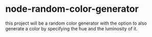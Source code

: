 # node-random-color-generator
this project will be a random color generator with the option to also generate a color by specifying the hue and the luminosity of it.
